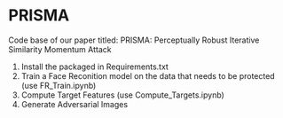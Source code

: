# PRISMA
Code base of our paper titled: PRISMA: Perceptually Robust Iterative Similarity Momentum Attack

1. Install the packaged in Requirements.txt
2. Train a Face Reconition model on the data that needs to be protected (use FR_Train.ipynb)
3. Compute Target Features (use Compute_Targets.ipynb)
4. Generate Adversarial Images

